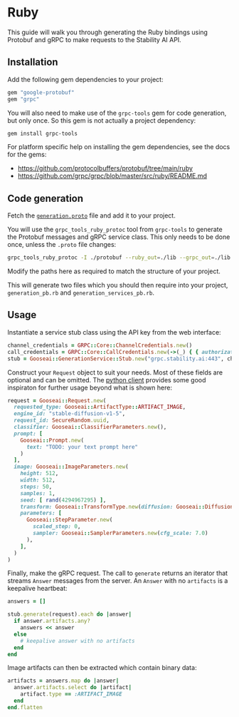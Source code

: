 # Ruby

This guide will walk you through generating the Ruby bindings using Protobuf and gRPC to make requests to the Stability AI API.


## Installation

Add the following gem dependencies to your project:

```ruby
gem "google-protobuf"
gem "grpc"
```

You will also need to make use of the `grpc-tools` gem for code generation, but only once. So this gem is not actually a project dependency:

```bash
gem install grpc-tools
```

For platform specific help on installing the gem dependencies, see the docs for the gems:

* https://github.com/protocolbuffers/protobuf/tree/main/ruby
* https://github.com/grpc/grpc/blob/master/src/ruby/README.md


## Code generation

Fetch the [`generation.proto`](https://github.com/Stability-AI/stability-sdk/tree/ecma_clients/src/proto) file and add it to your project.

You will use the `grpc_tools_ruby_protoc` tool from `grpc-tools` to generate the Protobuf messages and gRPC service class. This only needs to be done once, unless the `.proto` file changes:

```bash
grpc_tools_ruby_protoc -I ./protobuf --ruby_out=./lib --grpc_out=./lib protobuf/generation.proto
```

Modify the paths here as required to match the structure of your project.

This will generate two files which you should then require into your project, `generation_pb.rb` and `generation_services_pb.rb`.


## Usage

Instantiate a service stub class using the API key from the web interface:

```ruby
channel_credentials = GRPC::Core::ChannelCredentials.new()
call_credentials = GRPC::Core::CallCredentials.new(->(_) { { authorization: "Bearer #{ api_key }" } })
stub = Gooseai::GenerationService::Stub.new("grpc.stability.ai:443", channel_credentials.compose(call_credentials))
```

Construct your `Request` object to suit your needs. Most of these fields are optional and can be omitted. The [python client](https://github.com/Stability-AI/stability-sdk/blob/main/src/stability_sdk/client.py) provides some good inspiraton for further usage beyond what is shown here:

```ruby
request = Gooseai::Request.new(
  requested_type: Gooseai::ArtifactType::ARTIFACT_IMAGE,
  engine_id: "stable-diffusion-v1-5",
  request_id: SecureRandom.uuid,
  classifier: Gooseai::ClassifierParameters.new(),
  prompt: [
    Gooseai::Prompt.new(
      text: "TODO: your text prompt here"
    )
  ],
  image: Gooseai::ImageParameters.new(
    height: 512,
    width: 512,
    steps: 50,
    samples: 1,
    seed: [ rand(4294967295) ],
    transform: Gooseai::TransformType.new(diffusion: Gooseai::DiffusionSampler::SAMPLER_K_LMS),
    parameters: [
      Gooseai::StepParameter.new(
        scaled_step: 0,
        sampler: Gooseai::SamplerParameters.new(cfg_scale: 7.0)
      ),
    ],
  )
)
```

Finally, make the gRPC request. The call to `generate` returns an iterator that streams `Answer` messages from the server. An `Answer` with no `artifacts` is a keepalive heartbeat:

```ruby
answers = []

stub.generate(request).each do |answer|
  if answer.artifacts.any?
    answers << answer
  else
    # keepalive answer with no artifacts
  end
end
```

Image artifacts can then be extracted which contain binary data:
```ruby
artifacts = answers.map do |answer|
  answer.artifacts.select do |artifact|
    artifact.type == :ARTIFACT_IMAGE
  end
end.flatten
```
